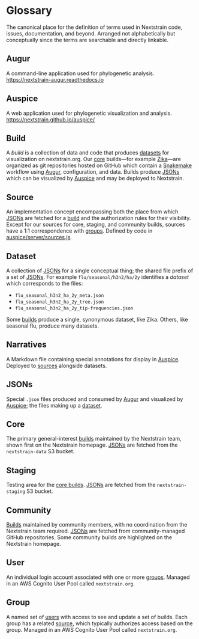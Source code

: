 # Glossary

The canonical place for the definition of terms used in Nextstrain code, issues, documentation, and beyond.
Arranged not alphabetically but conceptually since the terms are searchable and directly linkable.

## Augur

A command-line application used for phylogenetic analysis.
<https://nextstrain-augur.readthedocs.io>

## Auspice

A web application used for phylogenetic visualization and analysis.
<https://nextstrain.github.io/auspice/>

## Build

A _build_ is a collection of data and code that produces [datasets](#dataset) for visualization on nextstrain.org.
Our [core](#core) builds—for example [Zika](https://github.com/nextstrain/zika)—are organized as git repositories hosted on GitHub which contain a [Snakemake](https://snakemake.readthedocs.io) workflow using [Augur](https://nextstrain-augur.readthedocs.io), configuration, and data.
Builds produce [JSONs](#jsons) which can be visualized by [Auspice](https://nextstrain.github.io/auspice/) and may be deployed to Nextstrain.

## Source

An implementation concept encompassing both the place from which [JSONs](#jsons) are fetched for a [build](#build) and the authorization rules for their visibility.
Except for our sources for core, staging, and community builds, sources have a 1:1 correspondence with [groups](#group).
Defined by code in [auspice/server/sources.js](https://github.com/nextstrain/nextstrain.org/blob/master/auspice/server/sources.js).

## Dataset

A collection of [JSONs](#jsons) for a single conceptual thing; the shared file prefix of a set of [JSONs](#jsons).
For example `flu/seasonal/h3n2/ha/2y` identifies a _dataset_ which corresponds to the files:

* `flu_seasonal_h3n2_ha_2y_meta.json`
* `flu_seasonal_h3n2_ha_2y_tree.json`
* `flu_seasonal_h3n2_ha_2y_tip-frequencies.json`

Some [builds](#build) produce a single, synonymous dataset, like Zika.
Others, like seasonal flu, produce many datasets.

## Narratives

A Markdown file containing special annotations for display in [Auspice](#auspice).
Deployed to [sources](#source) alongside datasets.

## JSONs

Special `.json` files produced and consumed by [Augur](#augur) and visualized by [Auspice](#auspice); the files making up a [dataset](#dataset).

## Core

The primary general-interest [builds](#build) maintained by the Nextstrain team, shown first on the Nextstrain homepage.
[JSONs](#jsons) are fetched from the `nextstrain-data` S3 bucket.

## Staging

Testing area for the [core builds](#core).
[JSONs](#jsons) are fetched from the `nextstrain-staging` S3 bucket.

## Community

[Builds](#build) maintained by community members, with no coordination from the Nextstrain team required.
[JSONs](#jsons) are fetched from community-managed GitHub repositories.
Some community builds are highlighted on the Nextstrain homepage.

## User

An individual login account associated with one or more [groups](#group).
Managed in an AWS Cognito User Pool called `nextstrain.org`.

## Group

A named set of [users](#user) with access to see and update a set of builds.
Each group has a related [source](#source), which typically authorizes access based on the group.
Managed in an AWS Cognito User Pool called `nextstrain.org`.
